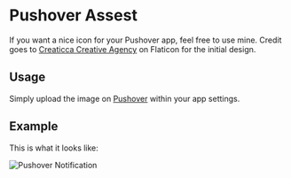# Pushover Assest

If you want a nice icon for your Pushover app, feel free to use mine. Credit goes to [Creaticca Creative Agency](https://www.flaticon.com/authors/creaticca-creative-agency) on Flaticon for the initial design.

## Usage

Simply upload the image on [Pushover](https://pushover.net) within your app settings.

## Example

This is what it looks like:

![Pushover Notification](https://github.com/raspberrycoulis/dashdoorbell/blob/master/assets/dashdoorbell.png)
